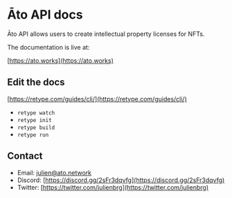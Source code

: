 # Āto API docs

Āto API allows users to create intellectual property licenses for NFTs. 

The documentation is live at: 

[https://ato.works](https://ato.works)

## Edit the docs

[https://retype.com/guides/cli/](https://retype.com/guides/cli/)

- `retype watch`
- `retype init`
- `retype build`
- `retype run`

## Contact

- Email: [julien@ato.network](mailto:julien@ato.network)
- Discord: [https://discord.gg/2sFr3dqvfg](https://discord.gg/2sFr3dqvfg)
- Twitter: [https://twitter.com/julienbrg](https://twitter.com/julienbrg)


